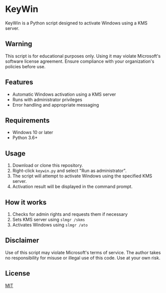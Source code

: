 # KeyWin

KeyWin is a Python script designed to activate Windows using a KMS server.

## Warning

This script is for educational purposes only. Using it may violate Microsoft's software license agreement. Ensure compliance with your organization's policies before use.

## Features

- Automatic Windows activation using a KMS server
- Runs with administrator privileges
- Error handling and appropriate messaging

## Requirements

- Windows 10 or later
- Python 3.6+

## Usage

1. Download or clone this repository.
2. Right-click `keywin.py` and select "Run as administrator".
3. The script will attempt to activate Windows using the specified KMS server.
4. Activation result will be displayed in the command prompt.

## How it works

1. Checks for admin rights and requests them if necessary
2. Sets KMS server using `slmgr /skms`
3. Activates Windows using `slmgr /ato`

## Disclaimer

Use of this script may violate Microsoft's terms of service. The author takes no responsibility for misuse or illegal use of this code. Use at your own risk.

## License

[MIT](https://choosealicense.com/licenses/agpl-3.0/)
